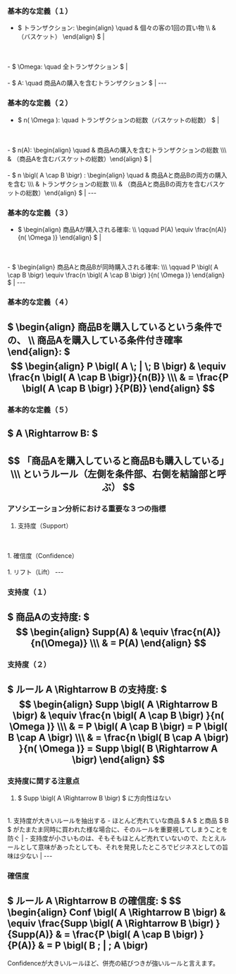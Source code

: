 ### 基本的な定義（１）
- $ トランザクション: \begin{align} \quad & 個々の客の1回の買い物 \\\ & （バスケット） \end{align} $ |
<br>
<br>
- $ \Omega: \quad 全トランザクション $ |
<br>
<br>
- $ A: \quad 商品Aの購入を含むトランザクション $ |
---

### 基本的な定義（２）
- $ n( \Omega ): \quad トランザクションの総数（バスケットの総数） $ |
<br>
<br>
- $ n(A): \begin{align} \quad & 商品Aの購入を含むトランザクションの総数 \\\ & （商品Aを含むバスケットの総数）\end{align} $ |
<br>
<br>
- $ n \bigl( A \cap B \bigr) : \begin{align} \quad & 商品Aと商品Bの両方の購入を含む \\\ & トランザクションの総数 \\\ & （商品Aと商品Bの両方を含むバスケットの総数）\end{align} $ |
---

### 基本的な定義（３）
- $ \begin{align} 商品Aが購入される確率: \\\ \qquad P(A) \equiv \frac{n(A)}{n( \Omega )} \end{align} $ |
<br>
<br>
- $ \begin{align} 商品Aと商品Bが同時購入される確率: \\\ \qquad P \bigl( A \cap B \bigr) \equiv \frac{n \bigl( A \cap B \bigr) }{n( \Omega )} \end{align} $ |
---

### 基本的な定義（４）
$ \begin{align} 商品Bを購入しているという条件での、 \\\ 商品Aを購入している条件付き確率 \end{align}: $
<br>
$$ \begin{align} P \bigl( A \; | \; B \bigr) & \equiv \frac{n \bigl( A \cap B \bigr)}{n(B)} \\\ & = \frac{P \bigl( A \cap B \bigr) }{P(B)} \end{align} $$
---

### 基本的な定義（５）
$ A \Rightarrow B: $
<br>
<br>
$$ 「商品Aを購入していると商品Bも購入している」 \\\ というルール（左側を条件部、右側を結論部と呼ぶ） $$
---

### アソシエーション分析における重要な３つの指標
1. 支持度（Support）
<br>
<br>
1. 確信度（Confidence）
<br>
<br>
1. リフト（Lift）
---

### 支持度（１）
$ 商品Aの支持度: $
$$ \begin{align} Supp(A) & \equiv \frac{n(A)}{n(\Omega)} \\\ & = P(A) \end{align} $$
---

### 支持度（２）
$ ルール A \Rightarrow B の支持度: $
$$ \begin{align} Supp \bigl( A \Rightarrow B \bigr) & \equiv \frac{n \bigl( A \cap B \bigr) }{n( \Omega )} \\\ & = P \bigl( A \cap B \bigr) = P \bigl( B \cap A \bigr) \\\ & = \frac{n \bigl( B \cap A \bigr) }{n( \Omega )} = Supp \bigl( B \Rightarrow A \bigr) \end{align} $$
---

### 支持度に関する注意点
1. $ Supp \bigl( A \Rightarrow B \bigr) $ に方向性はない
<br>
1. 支持度が大きいルールを抽出する
    - ほとんど売れていな商品 $ A $ と商品 $ B $ がたまたま同時に買われた様な場合に、そのルールを重要視してしまうことを防ぐ |
    - 支持度が小さいものは、そもそもほとんど売れていないので、たとえルールとして意味があったとしても、それを発見したところでビジネスとしての旨味は少ない |
---

### 確信度
$ ルール A \Rightarrow B の確信度: $
$$ \begin{align} Conf \bigl( A \Rightarrow B \bigr) & \equiv \frac{Supp \bigl( A \Rightarrow B \bigr) }{Supp(A)} & = \frac{P \bigl( A \cap B \bigr) }{P(A)} & = P \bigl( B \; | \; A \bigr)
---

Confidenceが大きいルールほど、併売の結びつきが強いルールと言えます。
